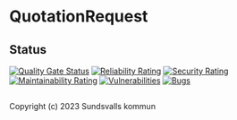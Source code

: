 # QuotationRequest

## Status

[![Quality Gate Status](https://sonarcloud.io/api/project_badges/measure?project=Sundsvallskommun_api-service-quotation-request&metric=alert_status)](https://sonarcloud.io/summary/overall?id=Sundsvallskommun_api-service-quotation-request)
[![Reliability Rating](https://sonarcloud.io/api/project_badges/measure?project=Sundsvallskommun_api-service-quotation-request&metric=reliability_rating)](https://sonarcloud.io/summary/overall?id=Sundsvallskommun_api-service-quotation-request)
[![Security Rating](https://sonarcloud.io/api/project_badges/measure?project=Sundsvallskommun_api-service-quotation-request&metric=security_rating)](https://sonarcloud.io/summary/overall?id=Sundsvallskommun_api-service-quotation-request)
[![Maintainability Rating](https://sonarcloud.io/api/project_badges/measure?project=Sundsvallskommun_api-service-quotation-request&metric=sqale_rating)](https://sonarcloud.io/summary/overall?id=Sundsvallskommun_api-service-quotation-request)
[![Vulnerabilities](https://sonarcloud.io/api/project_badges/measure?project=Sundsvallskommun_api-service-quotation-request&metric=vulnerabilities)](https://sonarcloud.io/summary/overall?id=Sundsvallskommun_api-service-quotation-request)
[![Bugs](https://sonarcloud.io/api/project_badges/measure?project=Sundsvallskommun_api-service-quotation-request&metric=bugs)](https://sonarcloud.io/summary/overall?id=Sundsvallskommun_api-service-quotation-request)

## 

Copyright (c) 2023 Sundsvalls kommun
